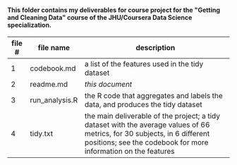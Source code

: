#### This folder contains my deliverables for course project for the "Getting and Cleaning Data" course of the JHU/Coursera Data Science specialization.

file # | file name | description
-------|-----------|-------------
1 | codebook.md | a list of the features used in the tidy dataset
2 | readme.md | *this document*
3 | run_analysis.R | the R code that aggregates and labels the data, and produces the tidy dataset
4 | tidy.txt | the main deliverable of the project; a tidy dataset with the average values of 66 metrics, for 30 subjects, in 6 different positions; see the codebook for more information on the features
